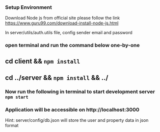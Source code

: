 ### Setup Environment
Download Node js from official site please follow the link https://www.guru99.com/download-install-node-js.html

In server/utils/auth.utils file, config sender email and password

### open terminal and run the command below one-by-one
## cd client && `npm install`
## cd ../server && `npm install` && ../

### Now run the following in terminal to start development server `npm start` 
### Application will be accessible on http://localhost:3000

Hint: server/config/db.json will store the user and property data in json format
